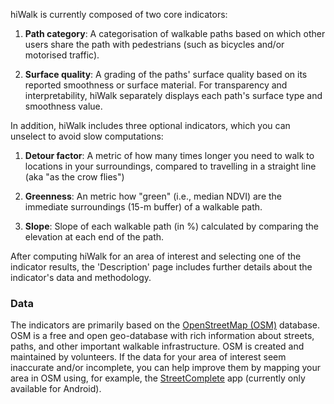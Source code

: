hiWalk is currently composed of two core indicators:
1. **Path category**: A categorisation of walkable paths based on which other users share the path with pedestrians
(such as bicycles and/or motorised traffic).

2. **Surface quality**: A grading of the paths' surface quality based on its reported smoothness or surface material. For transparency and interpretability, hiWalk separately displays each path's surface type and smoothness value.

In addition, hiWalk includes three optional indicators, which you can unselect to avoid slow computations:
1. **Detour factor**: A metric of how many times longer you need to walk to locations in your surroundings, compared to travelling in a straight line (aka "as the crow flies")

2. **Greenness**: An metric how "green" (i.e., median NDVI) are the immediate surroundings (15-m buffer) of a walkable path.

3. **Slope**: Slope of each walkable path (in %) calculated by comparing the elevation at each end of the path.

After computing hiWalk for an area of interest and selecting one of the indicator results, the 'Description' page
includes further details about the indicator's data and methodology.

### Data
The indicators are primarily based on the [OpenStreetMap (OSM)](https://www.openstreetmap.org/about) database.
OSM is a free and open geo-database with rich information about streets, paths,
and other important walkable infrastructure. OSM is created and maintained by volunteers. If the data for your area
of interest seem inaccurate and/or incomplete, you can help improve them by mapping your area in OSM using,
for example, the [StreetComplete](https://streetcomplete.app/) app (currently only available for Android).